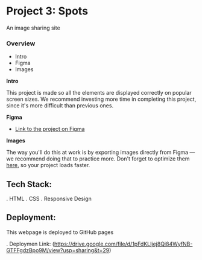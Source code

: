 # Project 3: Spots

An image sharing site

### Overview

- Intro
- Figma
- Images

**Intro**

This project is made so all the elements are displayed correctly on popular screen sizes. We recommend investing more time in completing this project, since it's more difficult than previous ones.

**Figma**

- [Link to the project on Figma](https://www.figma.com/file/BBNm2bC3lj8QQMHlnqRsga/Sprint-3-Project-%E2%80%94-Spots?type=design&node-id=2%3A60&mode=design&t=afgNFybdorZO6cQo-1)

**Images**

The way you'll do this at work is by exporting images directly from Figma — we recommend doing that to practice more. Don't forget to optimize them [here](https://tinypng.com/), so your project loads faster.

## Tech Stack:

. HTML
. CSS
. Responsive Design

## Deployment:

This webpage is deployed to GitHub pages

. Deploymen Link: (https://drive.google.com/file/d/1pFdKLIjej8Qi84WyfNB-GTFFgdzBpo9M/view?usp=sharing&t=29)
